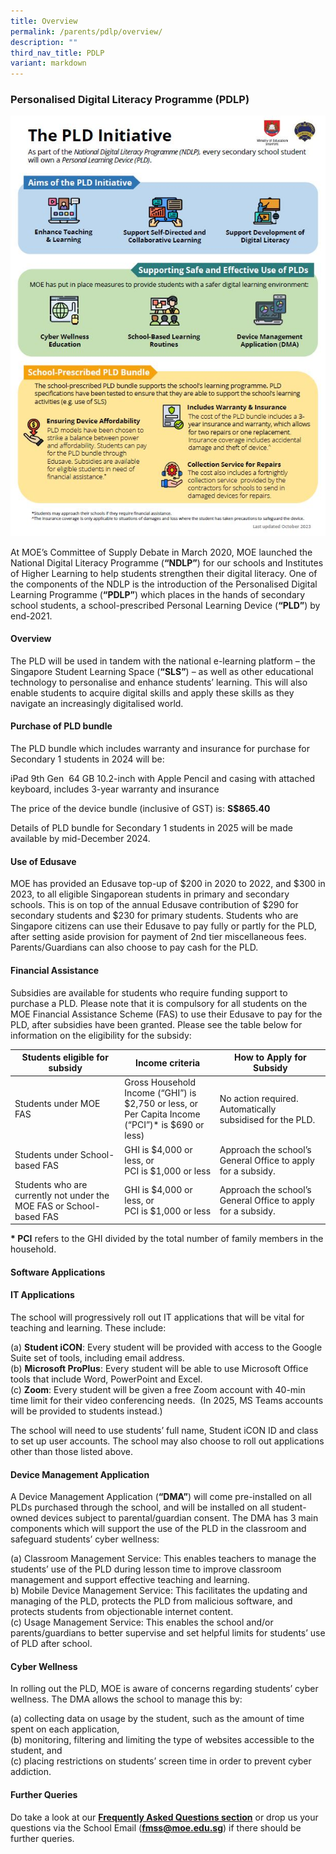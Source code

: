 ```yaml
---
title: Overview
permalink: /parents/pdlp/overview/
description: ""
third_nav_title: PDLP
variant: markdown
---
```

### Personalised Digital Literacy Programme (PDLP)

  ![](/images/Parents/PLD_initiative_2024.JPG)

At MOE’s Committee of Supply Debate in March 2020, MOE launched the National Digital Literacy Programme (**“NDLP”**) for our schools and Institutes of Higher Learning to help students strengthen their digital literacy. One of the components of the NDLP is the introduction of the Personalised Digital Learning Programme (**“PDLP”**) which places in the hands of secondary school students, a school-prescribed Personal Learning Device (**“PLD”**) by end-2021.&nbsp;

  

#### Overview

The PLD will be used in tandem with the national e-learning platform – the Singapore Student Learning Space (**“SLS”**) – as well as other educational technology to personalise and enhance students’ learning. This will also enable students to acquire digital skills and apply these skills as they navigate an increasingly digitalised world.&nbsp;

  

#### Purchase of PLD bundle

The PLD bundle which includes warranty and insurance for purchase for Secondary 1 students in 2024 will be:&nbsp;

  

iPad 9th Gen&nbsp; 64 GB 10.2-inch with Apple Pencil and casing with attached keyboard, includes 3-year warranty and insurance

  

The price of the device bundle (inclusive of GST) is:&nbsp;**S$865.40**

Details of PLD bundle for Secondary 1 students in 2025 will be made available by mid-December 2024.  

#### Use of Edusave

MOE has provided an Edusave top-up of $200 in 2020 to 2022, and $300 in 2023, to all eligible Singaporean students in primary and secondary schools. This is on top of the annual Edusave contribution of $290 for secondary students and $230 for primary students. Students who are Singapore citizens can use their Edusave to pay fully or partly for the PLD, after setting aside provision for payment of 2nd tier miscellaneous fees. Parents/Guardians can also choose to pay cash for the PLD.&nbsp;

  

#### Financial Assistance

Subsidies are available for students who require funding support to purchase a PLD. Please note that it is compulsory for all students on the MOE Financial Assistance Scheme (FAS) to use their Edusave to pay for the PLD, after subsidies have been granted. Please see the table below for information on the eligibility for the subsidy:

| Students eligible for subsidy | Income criteria | How to Apply for Subsidy |
|---|---|---|
| Students under MOE FAS | Gross Household Income (“GHI”) is $2,750 or less, or<br>Per Capita Income (“PCI”)* is $690 or less) | No action required. Automatically subsidised for the PLD. |
| Students under School-based FAS | GHI is $4,000 or less, or<br>PCI is $1,000 or less | Approach the school’s General Office to apply for a subsidy. |
| Students who are currently not under the MOE FAS or School-based FAS | GHI is $4,000 or less, or<br>PCI is $1,000 or less | Approach the school’s General Office to apply for a subsidy. |

**\* PCI**&nbsp;refers to the GHI divided by the total number of family members in the household.

#### Software Applications

#### IT Applications

The school will progressively roll out IT applications that will be vital for teaching and learning. These include:&nbsp;

(a) **Student iCON**: Every student will be provided with access to the Google Suite set of tools, including email address. <br>
(b) **Microsoft ProPlus**: Every student will be able to use Microsoft Office tools that include Word, PowerPoint and Excel.&nbsp;<br>
(c) **Zoom**: Every student will be given a free Zoom account with 40-min time limit for their video conferencing needs.&nbsp;&nbsp;(In 2025, MS Teams accounts will be provided to students instead.)

The school will need to use students’ full name, Student iCON ID and class to set up user accounts. The school may also choose to roll out applications other than those listed above.&nbsp;

  

#### Device Management Application

A Device Management Application (**“DMA”**) will come pre-installed on all PLDs purchased through the school, and will be installed on all student-owned devices subject to parental/guardian consent. The DMA has 3 main components which will support the use of the PLD in the classroom and safeguard students’ cyber wellness:

(a) Classroom Management Service: This enables teachers to manage the students’ use of the PLD during lesson time to improve classroom management and support effective teaching and learning. <br>
b) Mobile Device Management Service: This facilitates the updating and managing of the PLD, protects the PLD from malicious software, and protects students from objectionable internet content.<br>
(c) Usage Management Service: This enables the school and/or parents/guardians to better supervise and set helpful limits for students’ use of PLD after school.

  

#### Cyber Wellness

In rolling out the PLD, MOE is aware of concerns regarding students’ cyber wellness. The DMA allows the school to manage this by:&nbsp;

(a) collecting data on usage by the student, such as the amount of time spent on each application,&nbsp;<br>
(b) monitoring, filtering and limiting the type of websites accessible to the student, and<br>
(c) placing restrictions on students’ screen time in order to prevent cyber addiction.&nbsp;

  

#### Further Queries

Do take a look at our&nbsp;[**Frequently Asked Questions section**](https://ask.gov.sg/fmss)&nbsp;or drop us your questions via the School Email (**[fmss@moe.edu.sg](mailto:fmss@moe.edu.sg)**) if there should be further queries.